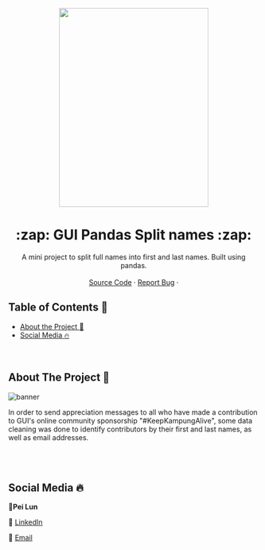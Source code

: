 <!DOCTYPE html>
<html>

   <body>
<p align="center">
      <img src="https://groundupinitiative.org/wp-content/uploads/2017/06/GUIlogo_med.png" width="300"
         height="400">
   </body>
</html>

  <!-- TITLE -->

  <h1 align="center"> :zap: GUI Pandas Split names :zap:</a></h1>
  <p align="center">
    A mini project to split full names into first and last names. Built using pandas.
    <br />
    <br />
    <a href="https://github.com/peilunnn/GUIUnifiedPayments-splitting-first-and-last-names-.ipynb/blob/master/GUIUnifiedPayments(splitting%20first%20and%20last%20names).ipynb">Source Code</a>
    ·
    <a href="https://github.com/peilunnn/GUIUnifiedPayments-splitting-first-and-last-names-.ipynb/issues">Report Bug</a>
    ·
  </p>

</p>



<!-- TABLE OF CONTENTS -->

## Table of Contents :notebook_with_decorative_cover:

* [About the Project :eyes:](#about-the-project)
* [Social Media :fire:](#contact)
<br /><br /><br />



## About The Project :eyes:
![banner](https://groundupinitiative.org/wp-content/uploads/2018/12/KKA-title.png)

In order to send appreciation messages to all who have made a contribution to GUI's online community sponsorship "#KeepKampungAlive", some data cleaning was done to identify contributors by their first and last names, as well as email addresses.  
<br /><br /><br />



## Social Media :fire:

🥂**Pei Lun** 

🔗 [LinkedIn](https://www.linkedin.com/in/pei-lun-tan/)

📧 [Email](mailto:peilunnn@gmail.com)
